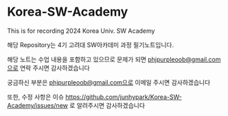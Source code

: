 # Korea-SW-Academy

This is for recording 2024 Korea Univ. SW Academy

해당 Repository는 4기 고려대 SW아카데미 과정 필기노트입니다.

해당 노트는 수업 내용을 포함하고 있으므로 문제가 되면 phjpurpleoob@gmail.com으로 연락 주시면 감사하겠습니다

궁금하신 부분은 phjpurpleoob@gmail.com으로 이메일 주시면 감사하겠습니다

또한, 수정 사항은 이슈 <https://github.com/junhypark/Korea-SW-Academy/issues/new> 로 알려주시면 감사하겠습니다
